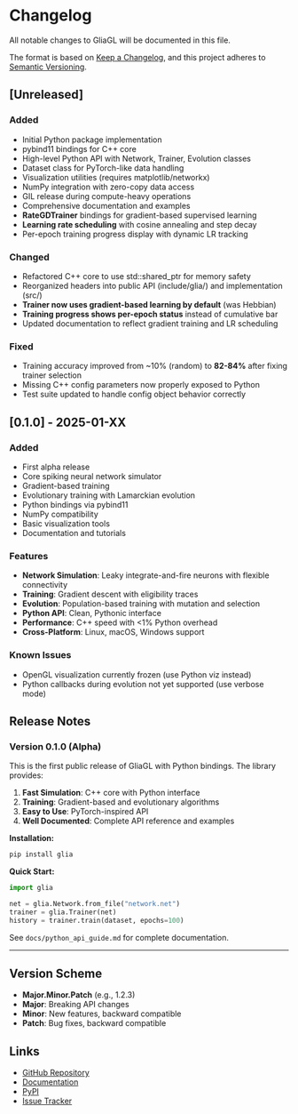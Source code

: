 # Changelog

All notable changes to GliaGL will be documented in this file.

The format is based on [Keep a Changelog](https://keepachangelog.com/en/1.0.0/),
and this project adheres to [Semantic Versioning](https://semver.org/spec/v2.0.0.html).

## [Unreleased]

### Added
- Initial Python package implementation
- pybind11 bindings for C++ core
- High-level Python API with Network, Trainer, Evolution classes
- Dataset class for PyTorch-like data handling
- Visualization utilities (requires matplotlib/networkx)
- NumPy integration with zero-copy data access
- GIL release during compute-heavy operations
- Comprehensive documentation and examples
- **RateGDTrainer** bindings for gradient-based supervised learning
- **Learning rate scheduling** with cosine annealing and step decay
- Per-epoch training progress display with dynamic LR tracking

### Changed
- Refactored C++ core to use std::shared_ptr for memory safety
- Reorganized headers into public API (include/glia/) and implementation (src/)
- **Trainer now uses gradient-based learning by default** (was Hebbian)
- **Training progress shows per-epoch status** instead of cumulative bar
- Updated documentation to reflect gradient training and LR scheduling

### Fixed
- Training accuracy improved from ~10% (random) to **82-84%** after fixing trainer selection
- Missing C++ config parameters now properly exposed to Python
- Test suite updated to handle config object behavior correctly

## [0.1.0] - 2025-01-XX

### Added
- First alpha release
- Core spiking neural network simulator
- Gradient-based training
- Evolutionary training with Lamarckian evolution
- Python bindings via pybind11
- NumPy compatibility
- Basic visualization tools
- Documentation and tutorials

### Features
- **Network Simulation**: Leaky integrate-and-fire neurons with flexible connectivity
- **Training**: Gradient descent with eligibility traces
- **Evolution**: Population-based training with mutation and selection
- **Python API**: Clean, Pythonic interface
- **Performance**: C++ speed with <1% Python overhead
- **Cross-Platform**: Linux, macOS, Windows support

### Known Issues
- OpenGL visualization currently frozen (use Python viz instead)
- Python callbacks during evolution not yet supported (use verbose mode)

## Release Notes

### Version 0.1.0 (Alpha)

This is the first public release of GliaGL with Python bindings. The library provides:

1. **Fast Simulation**: C++ core with Python interface
2. **Training**: Gradient-based and evolutionary algorithms
3. **Easy to Use**: PyTorch-inspired API
4. **Well Documented**: Complete API reference and examples

**Installation:**
```bash
pip install glia
```

**Quick Start:**
```python
import glia

net = glia.Network.from_file("network.net")
trainer = glia.Trainer(net)
history = trainer.train(dataset, epochs=100)
```

See `docs/python_api_guide.md` for complete documentation.

---

## Version Scheme

- **Major.Minor.Patch** (e.g., 1.2.3)
- **Major**: Breaking API changes
- **Minor**: New features, backward compatible
- **Patch**: Bug fixes, backward compatible

## Links

- [GitHub Repository](https://github.com/yourusername/GliaGL)
- [Documentation](https://github.com/yourusername/GliaGL/docs)
- [PyPI](https://pypi.org/project/glia/)
- [Issue Tracker](https://github.com/yourusername/GliaGL/issues)

